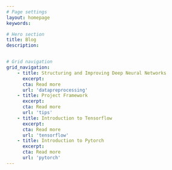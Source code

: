 ```yaml
---
# Page settings
layout: homepage
keywords:

# Hero section
title: Blog
description:


# Grid navigation
grid_navigation:
    - title: Structuring and Improving Deep Neural Networks
      excerpt:
      cta: Read more
      url: 'datapreprocessing'
    - title: Project Framework
      excerpt:
      cta: Read more
      url: 'tips'
    - title: Introduction to Tensorflow
      excerpt:
      cta: Read more
      url: 'tensorflow'
    - title: Introduction to Pytorch
      excerpt:
      cta: Read more
      url: 'pytorch'
---
```

